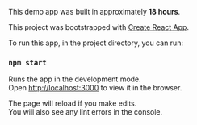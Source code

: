 This demo app was built in approximately **18 hours**.

This project was bootstrapped with [Create React App](https://github.com/facebook/create-react-app).

To run this app, in the project directory, you can run:

### `npm start`

Runs the app in the development mode.<br />
Open [http://localhost:3000](http://localhost:3000) to view it in the browser.

The page will reload if you make edits.<br />
You will also see any lint errors in the console.
